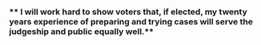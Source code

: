 ### **   I will work hard to show voters that, if elected, my twenty years experience of preparing and trying cases will serve the judgeship and public equally well.**